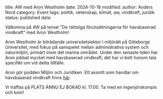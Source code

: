 title: AW med Aron Westholm
date: 2024-10-16
modified:
author: Anders Nord
category: Event
tags: politik, vetenskap, klimat, aw, vindkraft, juridik
status: published
data:

Välkomna på AW på temat "De rättsliga förutsättningarna för havsbaserad
vindkraft" med Aron Westholm!

Aron Westholm är biträdande universitetslektor i miljörätt på Göteborgs
Universitet, med fokus på samspelet mellan administrativa system och
naturmiljön, primärt inom det marina området. Under den senaste tiden har
Aron jobbat mycket med havsbaserad vindkraft, det har vi bett honom
tala specifikt om vid detta tillfälle.

Aron gör podden Miljön och Juridiken. Ett avsnitt som handlar om havsbaserad
vindkraft finns <a href="https://open.spotify.com/episode/4KLuDYcKQAMAhoNGQSZL9C"
target="_blank">här</a>.

Vi träffas på PLATS ÄNNU EJ BOKAD kl. 17.00. Ta med en
ingenjörskompis och kom!
